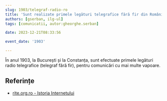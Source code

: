 ```yaml
---
slug: 1903/telegraf-radio-ro
title: 'Sunt realizate primele legături telegrafice fără fir din România'
authors: [gserban, ilg-ul]
tags: [comunicatii, autor:gheorghe.serban]

date: 2023-12-21T08:33:56

event_date: '1903'

---
```


În anul 1903, la București și la Constanța, sunt efectuate primele legături
radio telegrafice (telegraf fără fir), pentru comunicări cu mai multe vapoare.

<!-- truncate -->

## Referințe

- [rite.org.ro - Istoria Internetului](https://rite.org.ro/istoria-internetului/)
